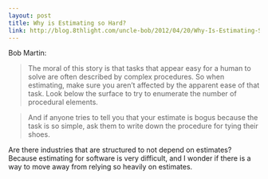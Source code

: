 ```yaml
---
layout: post
title: Why is Estimating so Hard?
link: http://blog.8thlight.com/uncle-bob/2012/04/20/Why-Is-Estimating-So-Hard
---
```

Bob Martin:

> The moral of this story is that tasks that appear easy for a human to solve are often described by complex procedures. So when estimating, make sure you aren’t affected by the apparent ease of that task. Look below the surface to try to enumerate the number of procedural elements.

> And if anyone tries to tell you that your estimate is bogus because the task is so simple, ask them to write down the procedure for tying their shoes.

Are there industries that are structured to not depend on estimates? Because estimating for software is very difficult, and I wonder if there is a way to move away from relying so heavily on estimates.
